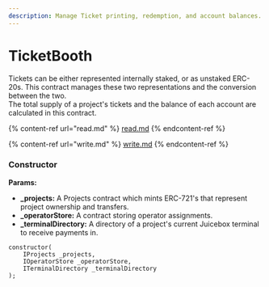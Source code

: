 ```yaml
---
description: Manage Ticket printing, redemption, and account balances.
---
```


# TicketBooth

Tickets can be either represented internally staked, or as unstaked ERC-20s. This contract manages these two representations and the conversion between the two.\
The total supply of a project's tickets and the balance of each account are calculated in this contract.

{% content-ref url="read.md" %}
[read.md](read.md)
{% endcontent-ref %}

{% content-ref url="write.md" %}
[write.md](write.md)
{% endcontent-ref %}

### Constructor

**Params:**

* **_projects:** A Projects contract which mints ERC-721's that represent project ownership and transfers.
* **_operatorStore:** A contract storing operator assignments.
* **_terminalDirectory:** A directory of a project's current Juicebox terminal to receive payments in.

```
constructor(
    IProjects _projects,
    IOperatorStore _operatorStore,
    ITerminalDirectory _terminalDirectory
);
```
